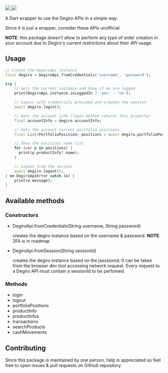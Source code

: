 <a href="https://pub.dev/packages/degiro_api">
  <img src="https://img.shields.io/pub/v/degiro_api">
</a>
<a href="https://github.com/marcoredz/degiro_api/blob/master/LICENSE">
  <img src="https://img.shields.io/github/license/isar/isar?color=%23007A88&labelColor=333940&logo=apache">
</a>

A Dart wrapper to use the Degiro APIs in a simple way.

Since it is just a wrapper, consider these APIs unofficial.

**NOTE**: this package doesn't allow to perform any type of order creation in your account due to Degiro's current restrictions about their API usage.

## Usage
```dart
// Create the DegiroApi instance
final degiro = DegiroApi.fromCredentials('username', 'password');

try {
    // Gets the current instance and know if we are logged
    print(DegiroApi.instance.isLoggedIn ? 'yes' : 'no');

    // Logins with credentials provided and creates the session
    await degiro.login();

    // Gets the account info (login method returns this property)
    final accountInfo = degiro.accountInfo;

    // Gets the account current portfolio positions
    final List<PortfolioPosition> positions = await degiro.portfolioPositions();

    // Show the positions name list
    for (var p in positions) {
      print(p.productInfo?.name);
    }

    // Logout from the session
    await degiro.logout();
} on DegiroApiError catch (e) {
    print(e.message);
}
```

## Available methods

### Constructors

- DegiroApi.fromCredentials(String username, String password)

  creates the degiro instance based on the username & password. **NOTE**: 2FA is in roadmap
- DegiroApi.fromSession(String sessionId)
  
  creates the degiro instance based on the jsessionid. It can be taken from the browser dev tool accessing network request. Every request to a Degiro API must contain a sessionId to be perfomed.

### Methods

- login
- logout
- portfolioPositions
- productInfo
- productInfos
- transactions
- searchProducts
- cashMovements

## Contributing

Since this package is maintained by one person, help is appreciated so feel free to open issues & pull requests on GitHub repository.
